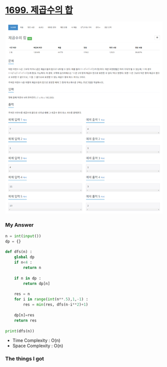 # [1699. 제곱수의 합](https://www.acmicpc.net/problem/1699)

![image](Problem.png)



### My Answer

```python
n = int(input())
dp = {}

def dfs(n) : 
    global dp
    if n<4 : 
        return n
    
    if n in dp : 
        return dp[n]
    
    res = n
    for i in range(int(n**.5),1,-1) :
        res = min(res, dfs(n-i**2)+1)
    
    dp[n]=res
    return res

print(dfs(n))
```

* Time Complexity : O(n)
* Space Complexity : O(n)



### The things I got
